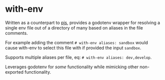 # with-env

Written as a counterpart to [pjs](https://github.com/IngCr3at1on/x/tree/master/pjs), provides a godotenv wrapper for resolving a single env file out of a directory of many based on aliases in the file comments.

For example adding the comment `# with-env aliases: sandbox` would cause with-env to select this file with if provided the input `sandbox`.

Supports multiple aliases per file, eq: `# with-env aliases: dev,develop`.

Leverages godotenv for _some_ functionality while mimicking other non-exported functionality.
